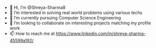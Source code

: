 - 👋 Hi, I’m @Shreya-Sharma8
- 👀 I’m interested in solving real world problems using various techs
- 🌱 I’m currently pursuing Computer Science Engineering
- 💞️ I’m looking to collaborate on interesting projects matching my profile work
- 📫 How to reach me at https://www.linkedin.com/in/shreya-sharma-45599a192/

<!---
Shreya-Sharma8/Shreya-Sharma8 is a ✨ special ✨ repository because its `README.md` (this file) appears on your GitHub profile.
You can click the Preview link to take a look at your changes.
--->
